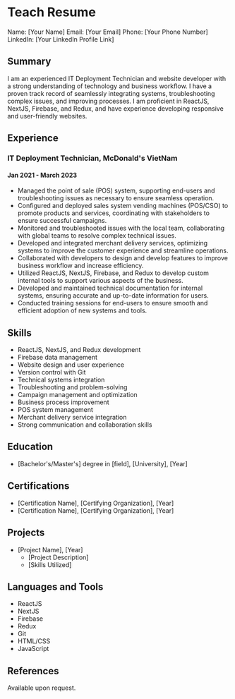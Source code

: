 # Teach Resume
Name: [Your Name]
Email: [Your Email]
Phone: [Your Phone Number]
LinkedIn: [Your LinkedIn Profile Link]

## Summary

I am an experienced IT Deployment Technician and website developer with a strong understanding of technology and business workflow. I have a proven track record of seamlessly integrating systems, troubleshooting complex issues, and improving processes. I am proficient in ReactJS, NextJS, Firebase, and Redux, and have experience developing responsive and user-friendly websites.

## Experience

### IT Deployment Technician, McDonald's VietNam

#### Jan 2021 - March 2023

-   Managed the point of sale (POS) system, supporting end-users and troubleshooting issues as necessary to ensure seamless operation.
-   Configured and deployed sales system vending machines (POS/CSO) to promote products and services, coordinating with stakeholders to ensure successful campaigns.
-   Monitored and troubleshooted issues with the local team, collaborating with global teams to resolve complex technical issues.
-   Developed and integrated merchant delivery services, optimizing systems to improve the customer experience and streamline operations.
-   Collaborated with developers to design and develop features to improve business workflow and increase efficiency.
-   Utilized ReactJS, NextJS, Firebase, and Redux to develop custom internal tools to support various aspects of the business.
-   Developed and maintained technical documentation for internal systems, ensuring accurate and up-to-date information for users.
-   Conducted training sessions for end-users to ensure smooth and efficient adoption of new systems and tools.

## Skills

-   ReactJS, NextJS, and Redux development
-   Firebase data management
-   Website design and user experience
-   Version control with Git
-   Technical systems integration
-   Troubleshooting and problem-solving
-   Campaign management and optimization
-   Business process improvement
-   POS system management
-   Merchant delivery service integration
-   Strong communication and collaboration skills

## Education

-   [Bachelor's/Master's] degree in [field], [University], [Year]

## Certifications

-   [Certification Name], [Certifying Organization], [Year]
-   [Certification Name], [Certifying Organization], [Year]

## Projects

-   [Project Name], [Year]
    -   [Project Description]
    -   [Skills Utilized]

## Languages and Tools

-   ReactJS
-   NextJS
-   Firebase
-   Redux
-   Git
-   HTML/CSS
-   JavaScript

## References

Available upon request.
